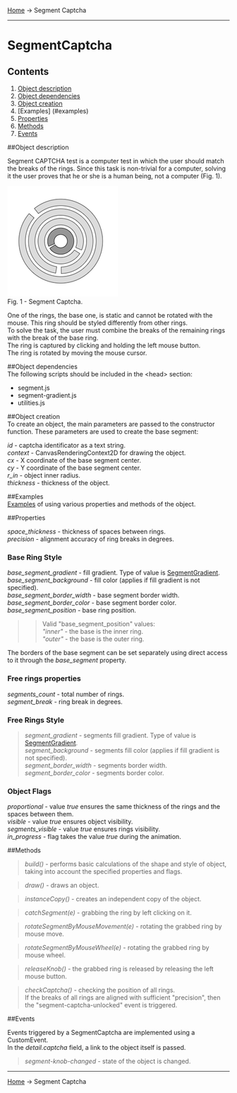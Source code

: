 <a href="../readme.html">Home</a> → Segment Captcha

***

# SegmentCaptcha

## Contents
1. [Object description](#description)  
2. [Object dependencies](#dependencies)
3. [Object creation](#constructor)  
4. [Examples] (#examples)  
5. [Properties](#properties)  
6. [Methods](#methods)  
7. [Events](#events)  

##<a id="description"></a>Object description

Segment CAPTCHA test is a computer test in which the user should match the breaks of the rings.
Since this task is non-trivial for a computer, solving it the user proves that he or she is a human being, not a computer (Fig. 1).  

![SegmentCaptchaGeometry](../docs/images/segment_captcha_geometry.png)  
Fig. 1 - Segment Captcha.  

One of the rings, the base one, is static and cannot be rotated with the mouse. This ring should be styled differently from other rings.  
To solve the task, the user must combine the breaks of the remaining rings with the break of the base ring.  
The ring is captured by clicking and holding the left mouse button.  
The ring is rotated by moving the mouse cursor.  

##<a id="dependencies"></a>Object dependencies  
The following scripts should be included in the \<head> section:  

* segment.js  
* segment-gradient.js  
* utilities.js  

##<a id="constructor"></a>Object creation  
To create an object, the main parameters are passed to the constructor function. These parameters are used to create the base segment:  
>
*id* - captcha identificator as a text string.  
*context* - CanvasRenderingContext2D for drawing the object.  
*cx* - X coordinate of the base segment center.  
*cy* - Y coordinate of the base segment center.  
*r_in* - object inner radius.  
*thickness* - thickness of the object.  

##<a id="examples"></a>Examples  
<a href="../examples/round-captcha-examples.html" target="_blank">Examples</a> of using various properties and methods of the object.  

##<a id="properties"></a>Properties
>
*space_thickness* - thickness of spaces between rings.  
*precision* - alignment accuracy of ring breaks in degrees.  

### Base Ring Style  
>
*base_segment_gradient* - fill gradient. Type of value is <a href="segment-gradient.html">SegmentGradient</a>.  
*base_segment_background* - fill color (applies if fill gradient is not specified).  
*base_segment_border_width* - base segment border width.  
*base_segment_border_color* - base segment border color.
*base_segment_position* - base ring position.  

>>Valid "base_segment_position" values:  
>> _"inner"_ - the base is the inner ring.  
>> _"outer"_ - the base is the outer ring.  

>
The borders of the base segment can be set separately using direct access to it through the *base_segment* property.  

### Free rings properties  
>
*segments_count* - total number of rings.  
*segment_break* - ring break in degrees.  

### Free Rings Style  
> *segment_gradient* - segments fill gradient. Type of value is <a href="segment-gradient.html">SegmentGradient</a>.  
> *segment_background* - segments fill color (applies if fill gradient is not specified).  
> *segment_border_width* - segments border width.  
> *segment_border_color* - segments border color.  

### Object Flags  
>
*proportional* - value *true* ensures the same thickness of the rings and the spaces between them.  
*visible* - value *true* ensures object visibility.  
*segments_visible* - value *true* ensures rings visibility.  
*in_progress* - flag takes the value *true* during the animation.  

##<a id="methods"></a>Methods

> *build()* - performs basic calculations of the shape and style of object, taking into account the specified properties and flags.  

> *draw()* - draws an object.  

> *instanceCopy()* - creates an independent copy of the object.  

> *catchSegment(e)* - grabbing the ring by left clicking on it.  

> *rotateSegmentByMouseMovement(e)* - rotating the grabbed ring by mouse move.  

> *rotateSegmentByMouseWheel(e)* - rotating the grabbed ring by mouse wheel.  

> *releaseKnob()* - the grabbed ring is released by releasing the left mouse button.  

> *checkCaptcha()* - checking the position of all rings.  
If the breaks of all rings are aligned with sufficient "precision", then the "segment-captcha-unlocked" event is triggered.  

##<a id="events"></a>Events  

Events triggered by a SegmentCaptcha are implemented using a CustomEvent.  
In the *detail.captcha* field, a link to the object itself is passed.  

> *segment-knob-changed* - state of the object is changed.  

***

<a href="../readme.html">Home</a> → Segment Captcha  